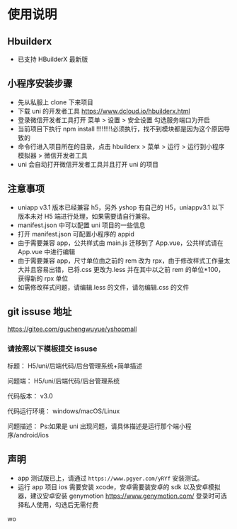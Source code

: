 # 使用说明

## Hbuilderx

- 已支持 HBuilderX 最新版

## 小程序安装步骤

- 先从私服上 clone 下来项目
- 下载 uni 的开发者工具 https://www.dcloud.io/hbuilderx.html
- 登录微信开发者工具打开 菜单 > 设置 > 安全设置 勾选服务端口为开启
- 当前项目下执行 npm install !!!!!!!!!必须执行，找不到模块都是因为这个原因导致的
- 命令行进入项目所在的目录，点击 hbuilderx > 菜单 > 运行 > 运行到小程序模拟器 > 微信开发者工具
- uni 会自动打开微信开发者工具并且打开 uni 的项目

## 注意事项

- uniapp v3.1 版本已经兼容 h5，另外 yshop 有自己的 H5，uniappv3.1 以下版本未对 H5 端进行处理，如果需要请自行兼容。
- manifest.json 中可以配置 uni 项目的一些信息
- 打开 manifest.json 可配置小程序的 appid
- 由于需要兼容 app，公共样式由 main.js 迁移到了 App.vue，公共样式请在 App.vue 中进行编辑
- 由于需要兼容 app，尺寸单位由之前的 rem 改为 rpx，由于修改样式工作量太大并且容易出错，已将.css 更改为.less 并在其中以之前 rem 的单位\*100，获得新的 rpx 单位
- 如需修改样式问题，请编辑.less 的文件，请勿编辑.css 的文件

## git issuse 地址

https://gitee.com/guchengwuyue/yshopmall

### 请按照以下模板提交 issuse

标题：
H5/uni/后端代码/后台管理系统+简单描述

问题端：
H5/uni/后端代码/后台管理系统

代码版本：
v3.0

代码运行环境：
windows/macOS/Linux

问题描述：
Ps:如果是 uni 出现问题，请具体描述是运行那个端小程序/android/ios

## 声明


- app 测试版已上，请通过 `https://www.pgyer.com/yRYf` 安装测试。
- 运行 app 项目 ios 需要安装 xcode，安卓需要装安卓的 sdk 以及安卓模拟器，建议安卓安装 genymotion https://www.genymotion.com/ 登录时可选择私人使用，勾选后无需付费


wo 